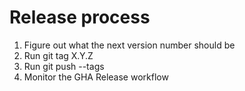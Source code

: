 
# Release process

1. Figure out what the next version number should be
2. Run git tag X.Y.Z
3. Run git push --tags
4. Monitor the GHA Release workflow
